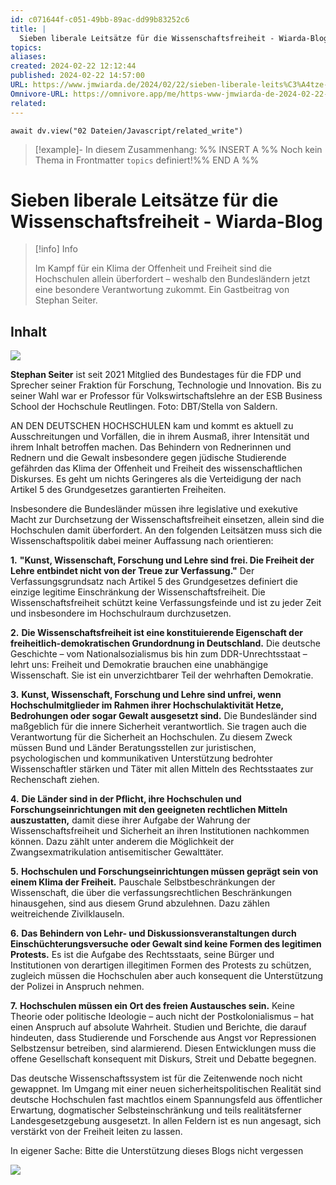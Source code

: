 ```yaml
---
id: c071644f-c051-49bb-89ac-dd99b83252c6
title: |
  Sieben liberale Leitsätze für die Wissenschaftsfreiheit - Wiarda-Blog
topics: 
aliases: 
created: 2024-02-22 12:12:44
published: 2024-02-22 14:57:00
URL: https://www.jmwiarda.de/2024/02/22/sieben-liberale-leits%C3%A4tze-f%C3%BCr-die-wissenschaftsfreiheit/
Omnivore-URL: https://omnivore.app/me/https-www-jmwiarda-de-2024-02-22-sieben-liberale-leits-c-3-a-4-t-18dd0820fc2
related: 
---
```


```dataviewjs
await dv.view("02 Dateien/Javascript/related_write")
```
> [!example]- In diesem Zusammenhang:
> %% INSERT A %%
Noch kein Thema in Frontmatter `topics` definiert!%% END A %%

# Sieben liberale Leitsätze für die Wissenschaftsfreiheit - Wiarda-Blog

> [!info] Info
> 
> Im Kampf für ein Klima der Offenheit und Freiheit sind die Hochschulen allein überfordert – weshalb den Bundesländern jetzt eine besondere Verantwortung zukommt. Ein Gastbeitrag von Stephan Seiter.


## Inhalt

![](https://proxy-prod.omnivore-image-cache.app/0x0,sxGIshmQ694v90dfA_ZMPFi4E9MZR_pPQEEG_ZGoHQq0/https://image.jimcdn.com/app/cms/image/transf/dimension=633x10000:format=jpg/path/sa713b979cfc135b5/image/iaa77f5e358af1d25/version/1708531735/image.jpg) 

**Stephan Seiter** ist seit 2021 Mitglied des Bundestages für die FDP und Sprecher seiner Fraktion für Forschung, Technologie und Innovation. Bis zu seiner Wahl war er Professor für Volkswirtschaftslehre an der ESB Business School der Hochschule Reutlingen. Foto: DBT/Stella von Saldern. 

 AN DEN DEUTSCHEN HOCHSCHULEN kam und kommt es aktuell zu Ausschreitungen und Vorfällen, die in ihrem Ausmaß, ihrer Intensität und ihrem Inhalt betroffen machen. Das Behindern von Rednerinnen und Rednern und die Gewalt insbesondere gegen jüdische Studierende gefährden das Klima der Offenheit und Freiheit des wissenschaftlichen Diskurses. Es geht um nichts Geringeres als die Verteidigung der nach Artikel 5 des Grundgesetzes garantierten Freiheiten.

 Insbesondere die Bundesländer müssen ihre legislative und exekutive Macht zur Durchsetzung der Wissenschaftsfreiheit einsetzen, allein sind die Hochschulen damit überfordert. An den folgenden Leitsätzen muss sich die Wissenschaftspolitik dabei meiner Auffassung nach orientieren:

**1\.** 
**"Kunst, Wissenschaft, Forschung und Lehre sind frei. Die Freiheit der Lehre entbindet nicht von der Treue zur Verfassung."** Der Verfassungsgrundsatz nach Artikel 5 des Grundgesetzes definiert die einzige legitime Einschränkung der Wissenschaftsfreiheit. Die Wissenschaftsfreiheit schützt keine Verfassungsfeinde und ist zu jeder Zeit und insbesondere im Hochschulraum durchzusetzen.

**2\.** 
**Die Wissenschaftsfreiheit ist eine konstituierende Eigenschaft der freiheitlich-demokratischen Grundordnung in Deutschland.** Die deutsche Geschichte – vom Nationalsozialismus bis hin zum DDR-Unrechtsstaat – lehrt uns: Freiheit und Demokratie brauchen eine unabhängige Wissenschaft. Sie ist ein unverzichtbarer Teil der wehrhaften Demokratie.

**3\.** 
**Kunst, Wissenschaft, Forschung und Lehre sind unfrei, wenn Hochschulmitglieder im Rahmen ihrer Hochschulaktivität Hetze, Bedrohungen oder sogar Gewalt ausgesetzt sind.** Die Bundesländer sind maßgeblich für die innere Sicherheit verantwortlich. Sie tragen auch die Verantwortung für die Sicherheit an Hochschulen. Zu diesem Zweck müssen Bund und Länder Beratungsstellen zur juristischen, psychologischen und kommunikativen Unterstützung bedrohter Wissenschaftler stärken und Täter mit allen Mitteln des Rechtsstaates zur Rechenschaft ziehen.

**4\.** 
**Die Länder sind in der Pflicht, ihre Hochschulen und Forschungseinrichtungen mit den geeigneten rechtlichen Mitteln auszustatten,** damit diese ihrer Aufgabe der Wahrung der Wissenschaftsfreiheit und Sicherheit an ihren Institutionen nachkommen können. Dazu zählt unter anderem die Möglichkeit der Zwangsexmatrikulation antisemitischer Gewalttäter.

**5\.** 
**Hochschulen und Forschungseinrichtungen müssen geprägt sein von einem Klima der Freiheit.** Pauschale Selbstbeschränkungen der Wissenschaft, die über die verfassungsrechtlichen Beschränkungen hinausgehen, sind aus diesem Grund abzulehnen. Dazu zählen weitreichende Zivilklauseln.

**6\.** 
**Das Behindern von Lehr- und Diskussionsveranstaltungen durch Einschüchterungsversuche oder Gewalt sind keine Formen des legitimen Protests.** Es ist die Aufgabe des Rechtsstaats, seine Bürger und Institutionen von derartigen illegitimen Formen des Protests zu schützen, zugleich müssen die Hochschulen aber auch konsequent die Unterstützung der Polizei in Anspruch nehmen.

**7\.** 
**Hochschulen müssen ein Ort des freien Austausches sein.** Keine Theorie oder politische Ideologie – auch nicht der Postkolonialismus – hat einen Anspruch auf absolute Wahrheit. Studien und Berichte, die darauf hindeuten, dass Studierende und Forschende aus Angst vor Repressionen Selbstzensur betreiben, sind alarmierend. Diesen Entwicklungen muss die offene Gesellschaft konsequent mit Diskurs, Streit und Debatte begegnen.

 Das deutsche Wissenschaftssystem ist für die Zeitenwende noch nicht gewappnet. Im Umgang mit einer neuen sicherheitspolitischen Realität sind deutsche Hochschulen fast machtlos einem Spannungsfeld aus öffentlicher Erwartung, dogmatischer Selbsteinschränkung und teils realitätsferner Landesgesetzgebung ausgesetzt. In allen Feldern ist es nun angesagt, sich verstärkt von der Freiheit leiten zu lassen.

In eigener Sache: Bitte die Unterstützung dieses Blogs nicht vergessen 

![](https://proxy-prod.omnivore-image-cache.app/0x0,svj9z3yHax_yiJbJUIC3lTRagDkHdJdm6QQbtUuPEcD4/https://image.jimcdn.com/app/cms/image/transf/dimension=683x10000:format=jpg/path/sa713b979cfc135b5/image/iffa0a4f14f359f9b/version/1708504483/image.jpg) 
